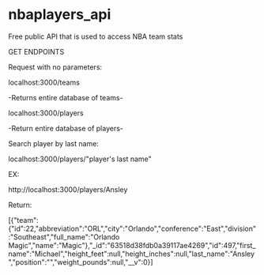 # nbaplayers_api
Free public API that is used to access NBA team stats

GET ENDPOINTS

Request with no parameters:

localhost:3000/teams

-Returns entire database of teams-

localhost:3000/players

-Return entire database of players-



Search player by last name:

localhost:3000/players/"player's last name"

EX:

http://localhost:3000/players/Ansley

Return:

[{"team":{"id":22,"abbreviation":"ORL","city":"Orlando","conference":"East","division":"Southeast","full_name":"Orlando Magic","name":"Magic"},"_id":"63518d38fdb0a39117ae4269","id":497,"first_name":"Michael","height_feet":null,"height_inches":null,"last_name":"Ansley","position":"","weight_pounds":null,"__v":0}]


